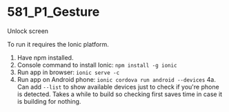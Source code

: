 # 581_P1_Gesture
Unlock screen

To run it requires the Ionic platform.
1. Have npm installed.
2. Console command to install Ionic:  `npm install -g ionic`
3. Run app in browser: `ionic serve -c`
4. Run app on Android phone: `ionic cordova run android --devices`
4a. Can add `--list` to show available devices just to check if you're phone is detected. Takes a while to build so checking first saves time in case it is building for nothing.
